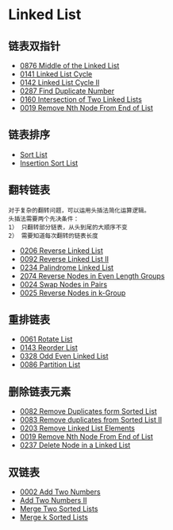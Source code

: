 # Linked List

## 链表双指针

- [0876 Middle of the Linked List](https://leetcode.com/problems/middle-of-the-linked-list/)
- [0141 Linked List Cycle](https://leetcode.com/problems/linked-list-cycle/)
- [0142 Linked List Cycle II](https://leetcode.com/problems/linked-list-cycle-ii/)
- [0287 Find Duplicate Number](https://leetcode.com/problems/find-the-duplicate-number/)
- [0160 Intersection of Two Linked Lists](https://leetcode.com/problems/intersection-of-two-linked-lists/)
- [0019 Remove Nth Node From End of List](https://leetcode.com/problems/remove-nth-node-from-end-of-list/)

## 链表排序

- [Sort List](https://leetcode.com/problems/sort-list/)
- [Insertion Sort List](https://leetcode.com/problems/insertion-sort-list/)

## 翻转链表

    对于复杂的翻转问题，可以运用头插法简化运算逻辑。
    头插法需要两个先决条件：
    1） 只翻转部分链表，从头到尾的大顺序不变
    2） 需要知道每次翻转的链表长度

- [0206 Reverse Linked List](https://leetcode.com/problems/reverse-linked-list/)
- [0092 Reverse Linked List II](https://leetcode.com/problems/reverse-linked-list-ii/)
- [0234 Palindrome Linked List](https://leetcode.com/problems/palindrome-linked-list/)
- [2074 Reverse Nodes in Even Length Groups](https://leetcode.com/problems/reverse-nodes-in-even-length-groups/)
- [0024 Swap Nodes in Pairs](https://leetcode.com/problems/swap-nodes-in-pairs/)
- [0025 Reverse Nodes in k-Group](https://leetcode.com/problems/reverse-nodes-in-k-group/)

## 重排链表

- [0061 Rotate List](https://leetcode.com/problems/rotate-list/)
- [0143 Reorder List](https://leetcode.com/problems/reorder-list/)
- [0328 Odd Even Linked List](https://leetcode.com/problems/odd-even-linked-list/)
- [0086 Partition List](https://leetcode.com/problems/partition-list/)

## 删除链表元素

- [0082 Remove Duplicates form Sorted List](https://leetcode.com/problems/remove-duplicates-from-sorted-list/)
- [0083 Remove duplicates from Sorted List II](https://leetcode.com/problems/remove-duplicates-from-sorted-list-ii/)
- [0203 Remove Linked List Elements](https://leetcode.com/problems/remove-linked-list-elements/)
- [0019 Remove Nth Node From End of List](https://leetcode.com/problems/remove-nth-node-from-end-of-list/)
- [0237 Delete Node in a Linked List](https://leetcode.com/problems/delete-node-in-a-linked-list/)

## 双链表

- [0002 Add Two Numbers](https://leetcode.com/problems/add-two-numbers/)
- [Add Two Numbers II](https://leetcode.com/problems/add-two-numbers-ii/)
- [Merge Two Sorted Lists](https://leetcode.com/problems/merge-two-sorted-lists/)
- [Merge k Sorted Lists](https://leetcode.com/problems/merge-k-sorted-lists/)
